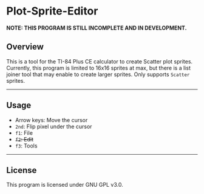 # Plot-Sprite-Editor

**NOTE: THIS PROGRAM IS STILL INCOMPLETE AND IN DEVELOPMENT.**

## Overview

This is a tool for the TI-84 Plus CE calculator to create Scatter plot sprites.
Currently, this program is limited to 16x16 sprites at max, but there is a list joiner tool that may enable to create larger sprites.
Only supports `Scatter` sprites.

___

## Usage

- Arrow keys: Move the cursor
- `2nd`: Flip pixel under the cursor
- `f1`: File
- ~~`f2`: Edit~~
- `f3`: Tools

___

## License

This program is licensed under GNU GPL v3.0.
